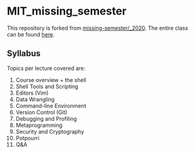 # MIT_missing_semester

This repository is forked from [missing-semester/_2020](https://github.com/missing-semester/missing-semester>). The entire class can be found [here](https://missing.csail.mit.edu/).

## Syllabus

Topics per lecture covered are:
1. Course overview + the shell
2. Shell Tools and Scripting
3. Editors (Vim)
4. Data Wrangling
5. Command-line Environment
6. Version Control (Git)
7. Debugging and Profiling
8. Metaprogramming
9. Security and Cryptography
10. Potpourri
11. Q&A
